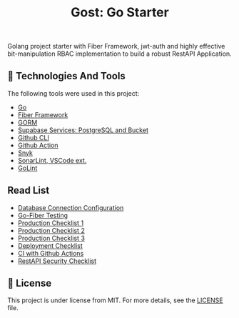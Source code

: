 <h1 align="center">Gost: Go Starter</h1>

<br>

Golang project starter with Fiber Framework, jwt-auth and highly effective bit-manipulation RBAC implementation to build a robust RestAPI Application.

## :rocket: Technologies And Tools

The following tools were used in this project:

- [Go](https://go.dev)
- [Fiber Framework](https://docs.gofiber.io/)
- [GORM](https://gorm.io/)
- [Supabase Services: PostgreSQL and Bucket](https://www.supabase.com)
- [Github CLI](https://cli.github.com/)
- [Github Action](https://github.com/features/actions)
- [Snyk](https://app.snyk.io/)
- [SonarLint, VSCode ext.](https://marketplace.visualstudio.com/items?itemName=SonarSource.sonarlint-vscode)
- [GoLint](https://github.com/golang/lint)

## Read List

- [Database Connection Configuration](https://www.alexedwards.net/blog/configuring-sqldb)
- [Go-Fiber Testing](https://dev.to/koddr/go-fiber-by-examples-testing-the-application-1ldf)
- [Production Checklist 1](https://aleksei-kornev.medium.com/production-readiness-checklist-for-backend-applications-8d2b0c57ccec/)
- [Production Checklist 2](https://github.com/gorrion-io/production-readiness-checklist/)
- [Production Checklist 3](https://www.cockroachlabs.com/docs/cockroachcloud/production-checklist/)
- [Deployment Checklist](https://last9.io/blog/deployment-readiness-checklists/)
- [CI with Github Actions](https://www.alexedwards.net/blog/ci-with-go-and-github-actions)
- [RestAPI Security Checklist](https://roadmap.sh/best-practices/api-security/)

## :memo: License

This project is under license from MIT. For more details, see the [LICENSE](LICENSE) file.

&#xa0;

<!-- Todo: edit readme, see tips github action -->
